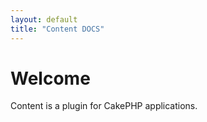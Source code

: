 ```yaml
---
layout: default
title: "Content DOCS"
---
```


# Welcome 

Content is a plugin for CakePHP applications.
